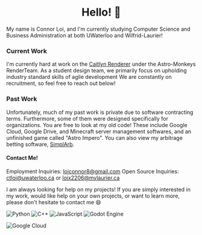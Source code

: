 <h1 align="center">Hello! 👋</h1>

My name is Connor Loi, and I'm currently studying Computer Science and Business Administration at both UWaterloo and Wilfrid-Laurier!

### Current Work
I'm currently hard at work on the [Caitlyn Renderer](https://github.com/Astro-Monkeys/caitlyn) under the Astro-Monkeys RenderTeam. As a student design team, we primarily focus on upholding industry standard skills of agile development
We are constantly on recruitment, so feel free to reach out below!

### Past Work
Unfortunately, much of my past work is private due to software contracting terms. Furthermore, some of them were designed specifically for organizations. You are free to look at my old code!
These include Google Cloud, Google Drive, and Minecraft server management softwares, and an unfinished game called "Astro Impero".
You can also view my arbitrage betting software, [SimplArb](https://github.com/connortbot/simplarb).

#### Contact Me!
Employment Inquiries: loiconnor8@gmail.com
Open Source Inquiries: ctloi@uwaterloo.ca or loix2206@mylaurier.ca

I am always looking for help on my projects! If you are simply interested in my work, would like help on your own projects, or want to learn more, please don't hesitate to contact me 😄

![Python](https://img.shields.io/badge/python-3670A0?style=for-the-badge&logo=python&logoColor=ffdd54)
![C++](https://img.shields.io/badge/c++-%2300599C.svg?style=for-the-badge&logo=c%2B%2B&logoColor=white)
![JavaScript](https://img.shields.io/badge/javascript-%23323330.svg?style=for-the-badge&logo=javascript&logoColor=%23F7DF1E)
![Godot Engine](https://img.shields.io/badge/GODOT-%23FFFFFF.svg?style=for-the-badge&logo=godot-engine)

![Google Cloud](https://img.shields.io/badge/GoogleCloud-%234285F4.svg?style=for-the-badge&logo=google-cloud&logoColor=white)
